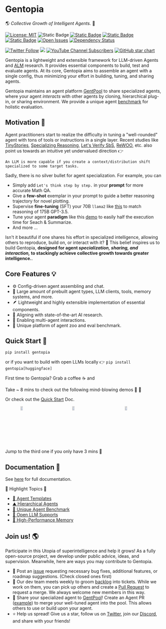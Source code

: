 # Gentopia 
🌎 *Collective Growth of Intelligent Agents.* 🦙


[![License: MIT](https://img.shields.io/badge/License-MIT-yellow.svg)](https://opensource.org/licenses/MIT)
![Static Badge](https://img.shields.io/badge/release-beta-blue)
[![Static Badge](https://img.shields.io/badge/Documentation-8A2BE2)](https://gentopia.readthedocs.io/en/latest/index.html)
[![Static Badge](https://img.shields.io/badge/GentPool-blue)](https://github.com/Gentopia-AI/GentPool)
[![Static Badge](https://img.shields.io/badge/backlog-grey)](https://github.com/orgs/Gentopia-AI/projects/1)
[![Open Issues](https://img.shields.io/github/issues-raw/Gentopia-AI/Gentopia)](https://github.com/Gentopia-AI/Gentopia/issues)
[![Dependency Status](https://img.shields.io/librariesio/github/Gentopia-AI/Gentopia)](https://libraries.io/github/Gentopia-AI/Gentopia)

[![Twitter Follow](https://img.shields.io/twitter/follow/GentopiaAI)](https://twitter.com/GentopiaAI)
[![](https://dcbadge.vercel.app/api/server/ASPP9MY9QK?compact=true&style=flat)](https://discord.gg/ASPP9MY9QK)
[![YouTube Channel Subscribers](https://img.shields.io/youtube/channel/views/UC9QCjcsHJVKjKZ2Zmrq83vA)](https://www.youtube.com/channel/UC9QCjcsHJVKjKZ2Zmrq83vA)
[![GitHub star chart](https://img.shields.io/github/stars/Gentopia-AI/Gentopia?style=social)](https://star-history.com/Gentopia-AI/Gentopia)




Gentopia is a lightweight and extensible framework for LLM-driven Agents and [ALM](https://arxiv.org/abs/2302.07842)  research. It provides essential components to build, test and evaluate agents. At its core, Gentopia aims to assemble an agent with a single config, thus minimizing your effort in building, tuning, and sharing agents. 

Gentopia maintains an agent platform [GentPool](https://github.com/Gentopia-AI/GentPool) to share specialized agents, where your agent *interacts* with other agents by cloning, hierarchical plug-in, or sharing environment. We provide a unique agent [benchmark](https://gentopia.readthedocs.io/en/latest/gentpool.html#agent-evaluation) for holistic evaluation. 

## Motivation 🧠
Agent practitioners start to realize the difficulty in tuning a "well-rounded" agent with tons of tools or instructions in a single layer.
Recent studies like [TinyStories](https://arxiv.org/abs/2301.12726), [Specializing Reasoning](https://arxiv.org/abs/2301.12726), [Let's Verify SbS](https://arxiv.org/abs/2305.20050), [ReWOO](https://arxiv.org/abs/2305.18323), etc. also point us towards an intuitive yet undervalued direction 👉 

```
An LLM is more capable if you create a context/distribution shift specialized to some target tasks.
```
Sadly, there is no silver bullet for agent specialization. For example, you can 
- Simply add `Let's think step by step.` in your **prompt** for more accurate Math QA.
- Give a **few-shot** exemplar in your prompt to guide a better reasoning trajectory for novel plotting.
- Supervise **fine-tuning** (SFT) your 70B `llama2` like [this](https://arxiv.org/abs/2305.20050) to match reasoning of 175B GPT-3.5.
- Tune your agent **paradigm** like this [demo](https://www.youtube.com/watch?v=diJ4IDaT4Z4) to easily half the execution time for Seach & Summarize.
- And more ...

Isn't it beautiful if one shares his effort in specialized intelligence, allowing others to reproduce, build on, or interact with it? 🤗 This belief inspires us to build Gentopia, 
**designed for agent *specialization, sharing, and interaction,* to stackingly achieve collective growth towards greater intelligence.**.

## Core Features 💡

- ⚙️ Config-driven agent assembling and chat.
- 🚀 Large amount of prebuilt agent types, LLM clients, tools, memory systems, and more.
- 🪶 Lightweight and highly extensible implementation of essential components.
- 🧪 Aligning with state-of-the-art AI research.
- 🤝 Enabling multi-agent interactions.
- 🦁 Unique platform of agent zoo and eval benchmark.

## Quick Start 🍏
```
pip install gentopia
```
or if you want to build with open LLMs locally 👉 `pip install gentopia[huggingface]`

First time to Gentopia? Grab a coffee ☕ and 

Take ~ 8 mins to check out the following mind-blowing demos 👀 🤯

Or check out the [Quick Start](https://gentopia.readthedocs.io/en/latest/quick_start.html) Doc.

<div style="display: flex; justify-content: space-around;">
  
<a href="https://www.youtube.com/watch?v=7dZ3ZvsI7sw" target="_blank">
  <img src="https://img.youtube.com/vi/7dZ3ZvsI7sw/hqdefault.jpg" alt="Video 1" style="width:32%;">
</a>

<a href="https://www.youtube.com/watch?v=XTsv9pk6AOA" target="_blank">
  <img src="https://img.youtube.com/vi/XTsv9pk6AOA/hqdefault.jpg" alt="Video 2" style="width:32%;">
</a>

<a href="https://www.youtube.com/watch?v=diJ4IDaT4Z4" target="_blank">
  <img src="https://img.youtube.com/vi/diJ4IDaT4Z4/hqdefault.jpg" alt="Video 3" style="width:32%;">
</a>

</div>

Jump to the third one if you only have 3 mins 🤫

## Documentation 📖
See [here](https://gentopia.readthedocs.io/en/latest/index.html) for full documentation.

🌟 Highlight Topics 🌟 
- [🤖 Agent Templates](https://gentopia.readthedocs.io/en/latest/quick_start.html#vanilla-agent)
- [⛰️ Hierarchical Agents](https://gentopia.readthedocs.io/en/latest/agent_components.html#agent-as-plugin)
- [🥇 Unique Agent Benchmark](https://gentopia.readthedocs.io/en/latest/gentpool.html#agent-evaluation)
- [🦙 Open LLM Supports](https://gentopia.readthedocs.io/en/latest/agent_components.html#huggingface-open-llms)
- [🧠 High-Performance Memory](https://gentopia.readthedocs.io/en/latest/agent_components.html#long-short-term-memory)

## Join us! 🌎

Participate in this Utopia of superintelligence and help it grows! As a fully open-source project, we develop under public advice, ideas, and supervision. Meanwhile, here are ways you may contribute to Gentopia.

- 🐛 Post an [issue](https://github.com/Gentopia-AI/Gentopia/issues) requesting necessary bug fixes, additional features, or roadmap suggestions. (Check closed ones first)
- 🎯 Our dev team meets weekly to groom [backlog](https://github.com/orgs/Gentopia-AI/projects/1) into tickets. While we work on them, you can pick up others and create a [Pull Request](https://github.com/Gentopia-AI/Gentopia/pulls) to request a merge. We always welcome new members in this way.
- 🤝 Share your specialized agent to [GentPool](https://github.com/Gentopia-AI/GentPool)! Create an Agent PR ([example]()) to merge your well-tuned agent into the pool. This allows others to use or build upon your agent. 
- ⭐ Help us spread! Give us a star, follow us on [Twitter](https://twitter.com/GentopiaAI), join our [Discord](https://discord.gg/ASPP9MY9QK), and share with your friends!  


